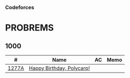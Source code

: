 ### Codeforces

# PROBREMS

## 1000

<table>
  <thead>
    <tr>
      <th>#</th>
      <th>Name</th>
      <th>AC</th>
      <th>Memo</th>
    </tr>
  </thead>
  <tbody>
    <tr>
      <td><a href="https://codeforces.com/problemset/problem/1277/A">1277A</a></td>
      <td><a href="https://codeforces.com/problemset/problem/1277/A">Happy Birthday, Polycarp!</a></td>
      <td><a href="https://github.com/takahironakamori/Codeforces/tree/master/Submissions/"></a></td>
      <td>&nbsp;</td>
    </tr>
  </tbody>
</table>